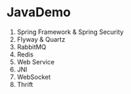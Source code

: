 # JavaDemo

1. Spring Framework & Spring Security
2. Flyway & Quartz
3. RabbitMQ
4. Redis
5. Web Service
6. JNI
7. WebSocket
8. Thrift